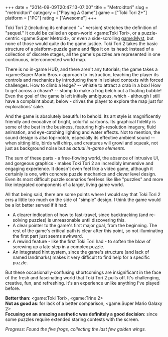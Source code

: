 +++
date = "2014-09-09T20:47:13-07:00"
title = "Metroidtori"
slug = "metroidtori"
category = ["Playing A Game"]
game = ["Toki Tori 2+"]
platform = ["PC"]
rating = ["Awesome"]
+++

Toki Tori 2 (including its enhanced "+" version) stretches the definition of "sequel."  It could be called an open-world <game:Toki Tori>, or a puzzle-centric <game:Super Metroid>, or even a side-scrolling <game:Myst>, but none of those would quite do the game justice.  Toki Tori 2 takes the basic structure of a platform-puzzle game and flips it on its head: instead of a collection of discrete stages, all the game's puzzles are represented in one continuous, interconnected world map.

There is no in-game HUD, and there aren't any tutorials; the game takes a <game:Super Mario Bros.> approach to instruction, teaching the player its controls and mechanics by introducing them in isolated contexts with forced challenges.  How to climb a ledge? -- whistle to attract a crab in a box!  How to get across a chasm? -- stomp to make a frog belch out a floating bubble!  Even the goal of the game is left initially ambiguous, which - although I still have a complaint about, below - drives the player to explore the map just for explorations' sake.

And the game is absolutely beautiful to behold.  Its art style is magnificently friendly and evocative of bright, colorful cartoons.  Its graphical fidelity is some of the best in the business, featuring high-resolution imagery, fluid animation, and eye-catching lighting and water effects.  Not to mention, the sound design is also top-notch, especially its effective ambient sound -- when sitting idle, birds will chirp, and creatures will growl and squeak, not just as background noise but as <i>actual in-game elements</i>.

The sum of these parts - a free-flowing world, the absence of intrusive UI, and gorgeous graphics - makes Toki Tori 2 an incredibly immersive and engaging experience.  It doesn't even feel like a video game, although it certainly is one, with concrete puzzle mechanics and clever level design.  Even its most difficult puzzle scenarios feel less like like "puzzles" and more like integrated components of a larger, living game world.

All that being said, there are some points where I would say that Toki Tori 2 errs a little too much on the side of "simple" design.  I think the game would be a lot better served if it had:

* A clearer indication of how to fast-travel, since backtracking (and re-solving puzzles) is unreasonable until discovering this.
* A clear pointer to the game's first major goal, from the beginning.  The rest of the game's critical path is clear after this point, so not illuminating the first part just seems awkward.
* A rewind feature - like the first Toki Tori had - to soften the blow of screwing up a late step in a complex puzzle.
* An integrated hint system, since the game's structure (and lack of named landmarks) makes it very difficult to find help for a specific puzzle.

But these occasionally-confusing shortcomings are insignificant in the face of the fresh and fascinating world that Toki Tori 2 pulls off.  It's challenging, creative, fun, and refreshing.  It's an experience unlike anything I've played before.

<b>Better than</b>: <game:Toki Tori>, <game:Trine 2>  
<b>Not as good as</b>: for lack of a better comparison, <game:Super Mario Galaxy 2>  
<b>Focusing on an amazing aesthetic was definitely a good decision</b>: since some puzzles require extended staring contests with the screen.

<i>Progress: Found the five frogs, collecting the last few golden wings.</i>